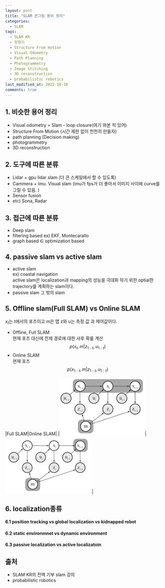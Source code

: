 ```yaml
---
layout: post
title: "SLAM 큰그림 용어 정리"
categories:
  - SLAM
tags:
  - SLAM KR
  - 장형기
  - Structure From motion
  - Visual Odometry
  - Path Planning 
  - Photogrammetry
  - Image Stitching
  - 3D reconstruction
  - probabilistic robotics
last_modified_at: 2022-10-10
comments: true
---
```


## 1. 비슷한 용어 정리
- Visual odometry = Slam - loop closure$($여기 와본 적 있어$)$
- Structure From Motion $($시간 제한 없이 천천히 만들자$)$
- path planning $($Decision making$)$
- photogrammetry 
- 3D reconstruction


## 2. 도구에 따른 분류
- Lidar + gpu lidar slam $($더 큰 스케일에서 할 수 있도록$)$
- Cammera + imu. Visual slam $($imu가 fps가 더 좋아서 이미지 사이에 curve를 그릴 수 있음. $)$
- Sensor fusion
- etc$)$ Sona, Radar

## 3. 접근에 따른 분류
- Deep slam
- filtering based ex$)$ EKF, Montecarallo
- graph based $\in$ optimization based

## 4. passive slam vs active slam
- active slam  
 ex) coastal navigation  
 active slam은 localization과 mapping의 성능을 극대화 하기 위한 optial한 trajectory를 계획하는 slam이다.  
- passive slam
 그 밖의 slam  

## 5. Offline slam$($Full SLAM$)$ vs Online SLAM
$x_t$는 t에서의 포즈이고 m은 맵 z와 u는 측정 값 과 제어값이다.  
- Offline, Full SLAM  
현재 포즈 대신에 전체 경로에 대한 사후 확룰 계산  
$$p(x_t, m|z_{1:t},u_{1:t})$$
- Online SLAM  
현재 포즈  
$$p(x_{1:t}, m|z_{1:t},u_{1:t})$$

|Full SLAM|Online SLAM|
|![full_slam](/assets/img/SLAM/22_10_8_big_picture/full_slam.png)| ![online_slam](/assets/img/SLAM/22_10_8_big_picture/online_slam.png)|


## 6. localization종류
#### 6.1 position tracking vs global localization vs kidnapped robot

#### 6.2 static environmnet vs dynamic environment

#### 6.3 passive localization vs active localizatoin

## 출처
- SLAM KR의 전액 기부 slam 강의
- probabilistic robotics